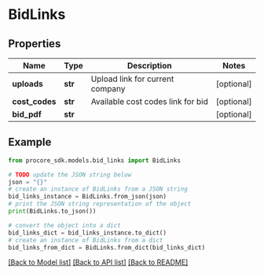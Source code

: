 # BidLinks


## Properties

Name | Type | Description | Notes
------------ | ------------- | ------------- | -------------
**uploads** | **str** | Upload link for current company | [optional] 
**cost_codes** | **str** | Available cost codes link for bid | [optional] 
**bid_pdf** | **str** |  | [optional] 

## Example

```python
from procore_sdk.models.bid_links import BidLinks

# TODO update the JSON string below
json = "{}"
# create an instance of BidLinks from a JSON string
bid_links_instance = BidLinks.from_json(json)
# print the JSON string representation of the object
print(BidLinks.to_json())

# convert the object into a dict
bid_links_dict = bid_links_instance.to_dict()
# create an instance of BidLinks from a dict
bid_links_from_dict = BidLinks.from_dict(bid_links_dict)
```
[[Back to Model list]](../README.md#documentation-for-models) [[Back to API list]](../README.md#documentation-for-api-endpoints) [[Back to README]](../README.md)


